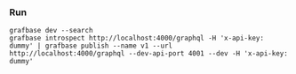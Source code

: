 ### Run

    grafbase dev --search
    grafbase introspect http://localhost:4000/graphql -H 'x-api-key: dummy' | grafbase publish --name v1 --url http://localhost:4000/graphql --dev-api-port 4001 --dev -H 'x-api-key: dummy'
